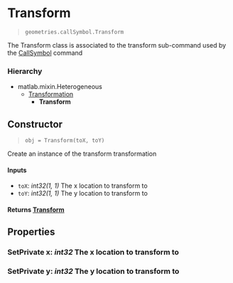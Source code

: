 # Transform
> `geometries.callSymbol.Transform`

The Transform class is associated to the transform sub-command used by the [CallSymbol](../CallSymbol.md) command

### Hierarchy
- matlab.mixin.Heterogeneous
    - [Transformation](./Transformation.md)
        - **Transform**

## Constructor
> `obj = Transform(toX, toY)`

Create an instance of the transform transformation

#### Inputs
- `toX`: *int32(1, 1)* The x location to transform to
- `toY`: *int32(1, 1)* The y location to transform to

#### Returns [Transform](#transform)

## Properties
### **SetPrivate** x: *int32* The x location to transform to
### **SetPrivate** y: *int32* The y location to transform to
